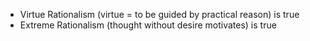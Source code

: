 - Virtue Rationalism (virtue = to be guided by practical reason) is true
- Extreme Rationalism (thought without desire motivates) is true